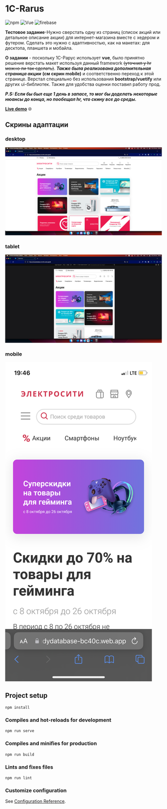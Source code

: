 # 1С-Rarus
![npm](https://img.shields.io/npm/v/14?color=green)
![Vue](https://img.shields.io/badge/vue-2.7.10-green)
![firebase](https://img.shields.io/badge/firebase-9.12.1-green)

**Тестовое задание**-Нужно сверстать одну из страниц (список акций или детальное описание акции) для интернет-магазина вместе с хедером и футером. Сделать это нужно с адаптивностью, как на макетах: для десктопа, планшета и мобайла. 

**О задании** - поскольку 1С-Рарус использует **vue**, было принятно решение верстать макет используя данный framework ~~(уточнил у hr можно ли так сделать)~~. ___Также была реализована дополнительная страница акции___ **(см скрин mobile)** и соответственно переход к этой странице. Верстал специально без использования **bootstrap/vuetify** или других ui-библиотек. Также для удобства оценки  поставил работу прод.

___P.S: Если бы был еще 1 день в запасе, то мог бы доделать некоторые нюансы до конца, но пообещал hr, что скину все до среды.___

**[Live demo](https://studydatabase-bc40c.web.app/#/)** :globe_with_meridians:

## Скрины адаптации

### desktop
![](https://github.com/ThisGitOnlyForSUTD/1--Rarus/blob/main/screenshots/desk.png)

### tablet
![](https://github.com/ThisGitOnlyForSUTD/1--Rarus/blob/main/screenshots/tablet.png)

### mobile
![](https://github.com/ThisGitOnlyForSUTD/1--Rarus/blob/main/screenshots/mobile.PNG)



## Project setup
```
npm install
```

### Compiles and hot-reloads for development
```
npm run serve
```

### Compiles and minifies for production
```
npm run build
```

### Lints and fixes files
```
npm run lint
```

### Customize configuration
See [Configuration Reference](https://cli.vuejs.org/config/).

